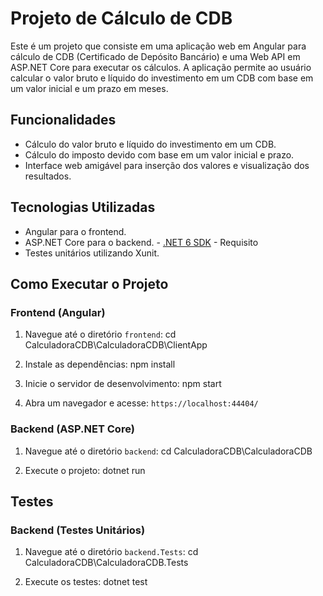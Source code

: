 # Projeto de Cálculo de CDB

Este é um projeto que consiste em uma aplicação web em Angular para cálculo de CDB (Certificado de Depósito Bancário) e uma Web API em ASP.NET Core para executar os cálculos. A aplicação permite ao usuário calcular o valor bruto e líquido do investimento em um CDB com base em um valor inicial e um prazo em meses.

## Funcionalidades

- Cálculo do valor bruto e líquido do investimento em um CDB.
- Cálculo do imposto devido com base em um valor inicial e prazo.
- Interface web amigável para inserção dos valores e visualização dos resultados.

## Tecnologias Utilizadas

- Angular para o frontend.
- ASP.NET Core para o backend. - [.NET 6 SDK](https://dotnet.microsoft.com/pt-br/download/dotnet/6.0) - Requisito
- Testes unitários utilizando Xunit.

## Como Executar o Projeto

### Frontend (Angular)

1. Navegue até o diretório `frontend`:
cd CalculadoraCDB\CalculadoraCDB\ClientApp

2. Instale as dependências:
npm install

3. Inicie o servidor de desenvolvimento:
npm start

4. Abra um navegador e acesse: `https://localhost:44404/`

### Backend (ASP.NET Core)

1. Navegue até o diretório `backend`:
cd CalculadoraCDB\CalculadoraCDB

2. Execute o projeto:
dotnet run

## Testes

### Backend (Testes Unitários)

1. Navegue até o diretório `backend.Tests`:
cd CalculadoraCDB\CalculadoraCDB.Tests

2. Execute os testes:
dotnet test
   
